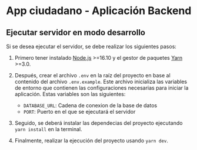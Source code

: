 # App ciudadano - Aplicación Backend

## Ejecutar servidor en modo desarrollo

Si se desea ejecutar el servidor, se debe realizar los siguientes pasos:

1. Primero tener instalado [Node.js](https://nodejs.org/es) >=16.10 y el gestor de paquetes [Yarn](https://yarnpkg.com/getting-started/install) >=3.0.

2. Después, crear el archivo `.env` en la raíz del proyecto en base al contenido del archivo `.env.example`. Este archivo inicializa las variables de entorno que contienen las configuraciones necesarias para iniciar la aplicación. Estas variables son las siguientes:

   - `DATABASE_URL`: Cadena de conexion de la base de datos
   - `PORT`: Puerto en el que se ejecutará el servidor

3. Seguido, se deberá instalar las dependecias del proyecto ejecutando `yarn install` en la terminal.

4. Finalmente, realizar la ejecución del proyecto usando `yarn dev`.
